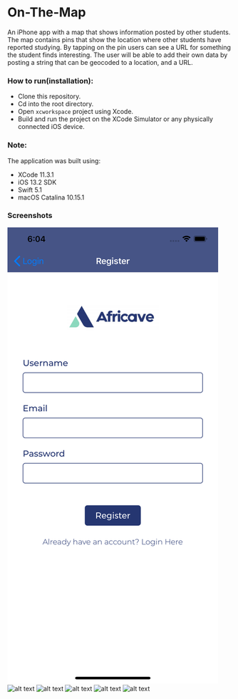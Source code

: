 # On-The-Map

An iPhone app with a map that shows information posted by other students. 
The map contains pins that show the location where other students have reported studying. 
By tapping on the pin users can see a URL for something the student finds interesting. 
The user will be able to add their own data by posting a string that can be geocoded to a location, and a URL.

### How to run(installation):

* Clone this repository.
* Cd into the root directory.
* Open `xcworkspace` project using Xcode.
* Build and run the project on the XCode Simulator or any physically connected iOS device.

### Note:

The application was built using:

* XCode 11.3.1
* iOS 13.2 SDK
* Swift 5.1
* macOS Catalina 10.15.1

### Screenshots

![alt text](https://github.com/IniongunIsaac/Posts-App/blob/master/Posts%20App/Screenshots/login.png)
![alt text](https://github.com/IniongunIsaac/Posts-App/blob/master/Posts%20App/Screenshots/map.png)
![alt text](https://github.com/IniongunIsaac/Posts-App/blob/master/Posts%20App/Screenshots/list.png)
![alt text](https://github.com/IniongunIsaac/Posts-App/blob/master/Posts%20App/Screenshots/location_1.png)
![alt text](https://github.com/IniongunIsaac/Posts-App/blob/master/Posts%20App/Screenshots/location_2.png)
![alt text](https://github.com/IniongunIsaac/Posts-App/blob/master/Posts%20App/Screenshots/location_3.png)
